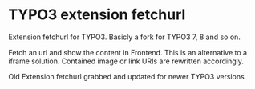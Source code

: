 # TYPO3 extension fetchurl
Extension fetchurl for TYPO3. Basicly a fork for TYPO3 7, 8 and so on.

Fetch an url and show the content in Frontend. This is an alternative to a iframe solution. Contained image or link URIs are rewritten accordingly.

Old Extension fetchurl grabbed and updated for newer TYPO3 versions
